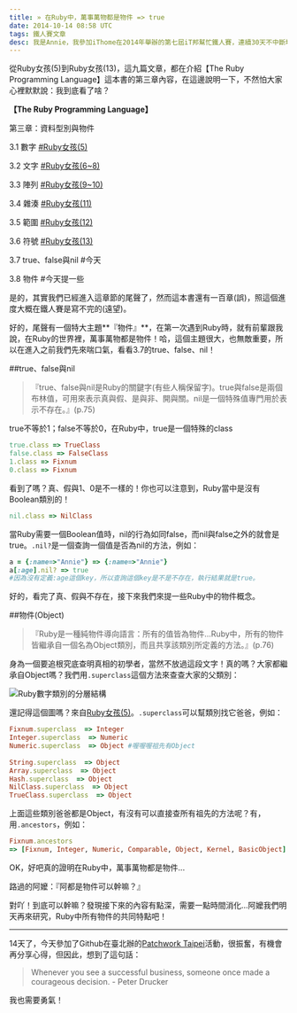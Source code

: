 ```yaml
---
title: » 在Ruby中，萬事萬物都是物件 => true
date: 2014-10-14 08:58 UTC
tags: 鐵人賽文章
desc: 我是Annie，我參加iThome在2014年舉辦的第七屆iT邦幫忙鐵人賽，連續30天不中斷地記錄自己學習Ruby的歷程，這一系列30篇文章，推薦給跟我一樣初學Ruby約半年的朋友參考。
---
```


從Ruby女孩(5)到Ruby女孩(13)，這九篇文章，都在介紹【The Ruby Programming Language】這本書的第三章內容，在這邊說明一下，不然怕大家心裡默默說：我到底看了啥？

**【The Ruby Programming Language】**

第三章：資料型別與物件

3.1 數字 [#Ruby女孩(5)](/2014/10/05/ruby-girl-5-ruby-math-intro/)

3.2 文字 [#Ruby女孩(6~8)](/2014/10/06/ruby-girl-6-ruby-string-intro/)

3.3 陣列 [#Ruby女孩(9~10)](/2014/10/09/ruby-girl-9-ruby-array-life-example/)

3.4 雜湊 [#Ruby女孩(11)](/2014/10/11/ruby-girl-11-ruby-hash-intro/)

3.5 範圍 [#Ruby女孩(12)](/2014/10/12/ruby-girl-12-ruby-range-intro/)

3.6 符號 [#Ruby女孩(13)](/2014/10/13/ruby-girl-13-ruby-string-vs-symbol/)

3.7 true、false與nil #今天

3.8 物件 #今天提一些


是的，其實我們已經進入這章節的尾聲了，然而這本書還有一百章(誤)，照這個進度大概在鐵人賽是寫不完的(遠望)。

好的，尾聲有一個特大主題**『物件』**，在第一次遇到Ruby時，就有前輩跟我說，在Ruby的世界裡，萬事萬物都是物件！哈，這個主題很大，也無敵重要，所以在進入之前我們先來喘口氣，看看3.7的true、false、nil！

##true、false與nil

> 『true、false與nil是Ruby的關鍵字(有些人稱保留字)。true與false是兩個布林值，可用來表示真與假、是與非、開與關。nil是一個特殊值專門用於表示不存在。』(p.75)

true不等於1；false不等於0，在Ruby中，true是一個特殊的class

~~~ruby
true.class => TrueClass  
false.class => FalseClass  
1.class => Fixnum  
0.class => Fixnum  
~~~

看到了嗎？真、假與1、0是不一樣的！你也可以注意到，Ruby當中是沒有Boolean類別的！

~~~ruby
nil.class => NilClass  
~~~

當Ruby需要一個Boolean值時，nil的行為如同false，而nil與false之外的就會是true。`.nil?`是一個查詢一個值是否為nil的方法，例如：

~~~ruby
a = {:name=>"Annie"} => {:name=>"Annie"}  
a[:age].nil? => true  
#因為沒有定義:age這個key，所以查詢這個key是不是不存在，執行結果就是true。  
~~~

好的，看完了真、假與不存在，接下來我們來提一些Ruby中的物件概念。

##物件(Object)

> 『Ruby是一種純物件導向語言：所有的值皆為物件...Ruby中，所有的物件皆繼承自一個名為Object類別，而且共享該類別所定義的方法。』(p.76)

身為一個要追根究底查明真相的初學者，當然不放過這段文字！真的嗎？大家都繼承自Object嗎？我們用`.superclass`這個方法來查查大家的父類別：

![Ruby數字類別的分層結構](http://ithelp.ithome.com.tw/upload/images/20141005/20141005190053543124e558797_resize_600.png)

還記得這個圖嗎？來自[Ruby女孩(5)](/2014/10/05/ruby-girl-5-ruby-math-intro/)。`.superclass`可以幫類別找它爸爸，例如：

~~~ruby
Fixnum.superclass  => Integer  
Integer.superclass  => Numeric  
Numeric.superclass  => Object #喔喔喔祖先有Object  
  
String.superclass  => Object  
Array.superclass  => Object  
Hash.superclass  => Object  
NilClass.superclass  => Object  
TrueClass.superclass  => Object  
~~~

上面這些類別爸爸都是Object，有沒有可以直接查所有祖先的方法呢？有，用`.ancestors`，例如：

~~~ruby
Fixnum.ancestors  
=> [Fixnum, Integer, Numeric, Comparable, Object, Kernel, BasicObject]  
~~~

OK，好吧真的證明在Ruby中，萬事萬物都是物件...

路過的阿嬤：『阿都是物件可以幹嘛？』

對吖！到底可以幹嘛？發現接下來的內容有點深，需要一點時間消化...阿嬤我們明天再來研究，Ruby中所有物件的共同特點吧！

---

14天了，今天參加了Github在臺北辦的[Patchwork Taipei](http://github.kktix.cc/events/patchwork-oct-2014)活動，很振奮，有機會再分享心得，但因此，想到了這句話：

> Whenever you see a successful business, someone once made a courageous decision. - Peter Drucker

我也需要勇氣！